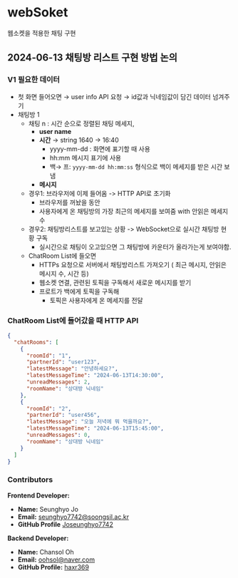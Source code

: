 # webSoket
웹소켓을 적용한 채팅 구현

## 2024-06-13 채팅방 리스트 구현 방법 논의
### V1 필요한 데이터

- 첫 화면 들어오면 →  user info API 요청 → id값과 닉네임값이 담긴 데이터 넘겨주기
- 채팅방 1
    - 채팅 n : 시간 순으로 정렬된 채팅 메세지,
        - **user name**
        - **시간** → string 1640  → 16:40
            - yyyy-mm-dd : 화면에 표기할 때 사용
            - hh:mm 메시지 표기에 사용
            - 백→ 프: `yyyy-mm-dd hh:mm:ss` 형식으로 백이 메세지를 받은 시간 보냄
        - **메시지**
    - 경우1: 브라우저에 이제 들어옴 -> HTTP API로 초기화
        - 브라우저를 꺼놨을 동안
        - 사용자에게 온 채팅방의 가장 최근의 메세지를 보여줌 with 안읽은 메세지 수
    - 경우2: 채팅방리스트를 보고있는 상황 -> WebSocket으로 실시간 채팅방 현황 구독
        - 실시간으로 채팅이 오고있으면 그 채팅방에 카운터가 올라가는게 보여야함.
    - ChatRoom List에 들오면
        - HTTPs 요청으로 서버에서 채팅방리스트 가져오기 ( 최근 메시지, 안읽은 메시지 수, 시간 등)
        - 웹소켓 연결, 관련된 토픽을 구독해서 새로운 메시지를 받기
        - 프로트가 백에게 토픽을 구독해
            - 토픽은 사용자에게 온 메세지를 전달

### ChatRoom List에 들어갔을 때 HTTP API
```json
{
  "chatRooms": [
    {
      "roomId": "1",
      "partnerId": "user123",
      "latestMessage": "안녕하세요?",
      "latestMessageTime": "2024-06-13T14:30:00",
      "unreadMessages": 2,
      "roomName": "상대방 닉네임"
    },
    {
      "roomId": "2",
      "partnerId": "user456",
      "latestMessage": "오늘 저녁에 뭐 먹을까요?",
      "latestMessageTime": "2024-06-13T15:45:00",
      "unreadMessages": 0,
      "roomName": "상대방 닉네임"
    }
  ]
}
```


### Contributors

**Frontend Developer:**

- **Name:** Seunghyo Jo
- **Email:** [seunghyo7742@soongsil.ac.kr](mailto:seunghyo7742@soongsil.ac.kr)
- **GitHub Profile** [Joseunghyo7742](https://github.com/Joseunghyo7742)

**Backend Developer:**

- **Name:** Chansol Oh
- **Email:** [oohsol@naver.com](mailto:oohsol@naver.com)
- **GitHub Profile:** [haxr369](https://github.com/haxr369?tab=followers)

